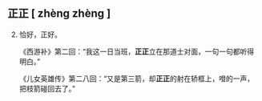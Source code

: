 ## 正正    [ zhèng zhèng ]

2. 恰好，正好。

   《西游补》第二回：“我这一日当班，**正正**立在那道士对面，一句一句都听得明白。”

   《儿女英雄传》第二八回：“又是第三箭，却**正正**的射在轿框上，噔的一声，把枝箭碰回去了。”
